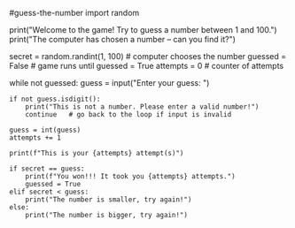 #guess-the-number
import random

print("Welcome to the game! Try to guess a number between 1 and 100.")
print("The computer has chosen a number – can you find it?")

secret = random.randint(1, 100)   # computer chooses the number
guessed = False                   # game runs until guessed = True
attempts = 0                      # counter of attempts

while not guessed:
    guess = input("Enter your guess: ")

    if not guess.isdigit():
        print("This is not a number. Please enter a valid number!")
        continue   # go back to the loop if input is invalid

    guess = int(guess)
    attempts += 1

    print(f"This is your {attempts} attempt(s)")

    if secret == guess:
        print(f"You won!!! It took you {attempts} attempts.")
        guessed = True
    elif secret < guess:
        print("The number is smaller, try again!")
    else:
        print("The number is bigger, try again!")
